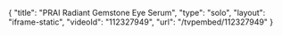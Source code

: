 {
    "title": "PRAI Radiant Gemstone Eye Serum",
    "type": "solo",
    "layout": "iframe-static",
    "videoId": "112327949",
    "url": "\/tvpembed\/112327949"
}